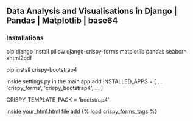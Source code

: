 ## Data Analysis and Visualisations in Django | Pandas | Matplotlib | base64

### Installations
pip django install pillow django-crispy-forms matplotlib pandas seaborn xhtml2pdf

pip install crispy-bootstrap4

inside settings.py in the main app add 
INSTALLED_APPS = [ 
    ... 
    'crispy_forms', 
    'crispy_bootstrap4', 
    ... 
] 

CRISPY_TEMPLATE_PACK = 'bootstrap4' 

inside your_html.html file add 
{% load crispy_forms_tags %} 
